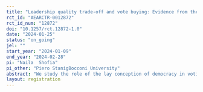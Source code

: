 ```yaml
---
title: "Leadership quality trade-off and vote buying: Evidence from the world’s third largest democracy"
rct_id: "AEARCTR-0012872"
rct_id_num: "12872"
doi: "10.1257/rct.12872-1.0"
date: "2024-01-25"
status: "on_going"
jel: ""
start_year: "2024-01-09"
end_year: "2024-02-28"
pi: "Naila  Shofia"
pi_other: "Piero StanigBocconi University"
abstract: "We study the role of the lay conception of democracy in voting behaviour in the context of the 2024 general election in Indonesia. We hypothesise that democracy’s shortcomings might be due to voters inaccurately understanding what the function of democratic elections is, and hence, which candidate qualities they should consider when casting a vote. We carry out a large three-wave panel survey with a representative sample of Indonesian voters with almost four thousand respondents. We randomly assigned information treatment: In the treatment condition, respondents watch an educational animated video explaining the accountability conception of democracy using a metaphor easy to grasp for a layperson. In the control condition, neutral information about general election eligibility and procedures is provided, in a visual format identical to the treatment video. We study a number of outcomes: Preferences regarding leadership qualities, vote buying, and dynasty politics. To measure preferences, we use a conjoint experiment in which respondents choose between fifteen pairs of fully randomised hypothetical legislative candidate profiles. We then estimate how the randomised informational treatment affects the relative weights respondents place on identity markers vis a vis valence and policy positions. Moreover, two list experiments are used to gauge evidence about the prevalence of vote buying during the campaign and in the actual general election. We then estimate whether the informational treatment reduces vote buying and compliance. Finally, we also attempt to understand whether and how much holding an incumbent presidential position leads to an advantage for one’s progeny who are running in a presidential election and gauge whether information treatment changes voter acceptance to dynasty politics. "
layout: registration
---
```


